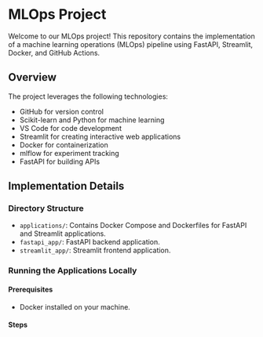 # MLOps Project

Welcome to our MLOps project! This repository contains the implementation of a machine learning operations (MLOps) pipeline using FastAPI, Streamlit, Docker, and GitHub Actions.

## Overview

The project leverages the following technologies:
- GitHub for version control
- Scikit-learn and Python for machine learning
- VS Code for code development
- Streamlit for creating interactive web applications
- Docker for containerization
- mlflow for experiment tracking
- FastAPI for building APIs

## Implementation Details

### Directory Structure
- `applications/`: Contains Docker Compose and Dockerfiles for FastAPI and Streamlit applications.
- `fastapi_app/`: FastAPI backend application.
- `streamlit_app/`: Streamlit frontend application.

### Running the Applications Locally

#### Prerequisites
- Docker installed on your machine.

#### Steps
